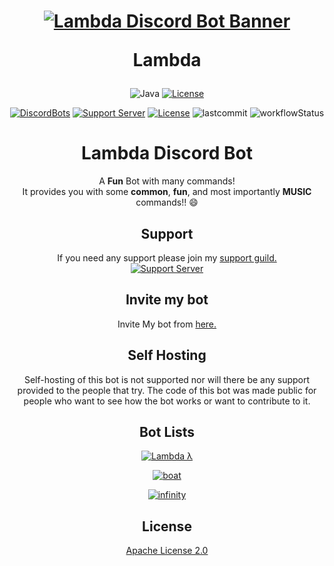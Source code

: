<h1 align="center">
    <a href="https://lambda.angellabs.xyz">
        <img src="https://media.discordapp.net/attachments/796474694861455430/796802868689502288/lambda.png" alt="Lambda Discord Bot Banner">
    </a>
    <p>Lambda</p>
</h1>

<div align="center">
    <a>
        <img src="https://img.shields.io/badge/java-%23ED8B00.svg?style=for-the-badge&logo=openjdk&logoColor=white" alt="Java">
    <a>
    <a href="/LICENSE.md">
        <img src="https://img.shields.io/badge/Apache%202.0-green?style=for-the-badge&logo=apache" alt="License">
    <a>

[![DiscordBots][dbl]][dblLink] [![Support Server][chat]][server] [![License](https://img.shields.io/badge/License-Apache%202.0-blue.svg)](https://opensource.org/licenses/Apache-2.0) ![lastcommit] ![workflowStatus]

# Lambda Discord Bot

A **Fun** Bot with many commands!<br/>
It provides you with some __common__, __fun__, and most importantly **__MUSIC__** commands!! 😄<br/>

## Support

If you need any support please join my [support guild.][server] <br/>
[![Support Server][banner]][server]

## Invite my bot

Invite My bot from [here.][invitelink]

## Self Hosting

Self-hosting of this bot is not supported nor will there be any support provided to the people that try. The code of
this bot was made public for people who want to see how the bot works or want to contribute to it.

## Bot Lists

<a href="https://top.gg/bot/752052866809593906"><img src="https://top.gg/api/widget/752052866809593906.svg" alt="Lambda λ" /></a>
<br>

[![boat]][boatLink]
<br>

[![infinity]][infinityLink]
<br>

## License

[Apache License 2.0](http://www.apache.org/licenses/LICENSE-2.0)

[server]: https://discord.com/invite/XCNehWVrH7

[chat]: https://discord.com/api/guilds/755433534495391805/embed.png?style=shield

[banner]: https://invidget.switchblade.xyz/XCNehWVrH7

[image]: https://cdn.discordapp.com/avatars/752052866809593906/dfb1b8e77716930909f756f2a757f4c4.png

[invitelink]:https://top.gg/bot/752052866809593906/invite

[lastcommit]:https://img.shields.io/github/last-commit/Zone-Infinity/LambdaDiscordBot

[dbl]:https://discordbots.org/api/widget/status/752052866809593906.png

[dblLink]:https://discordbots.org/bot/752052866809593906

[workflowStatus]:https://img.shields.io/github/workflow/status/Zone-Infinity/LambdaDiscordBot/Java%20CI%20with%20Maven?event=push

[boat]: https://discord.boats/api/widget/752052866809593906

[boatLink]: https://discord.boats/bot/752052866809593906

[infinity]: https://infinitybotlist.com/bots/752052866809593906/widget?size=small

[infinityLink]: https://infinitybotlist.com/bots/752052866809593906
